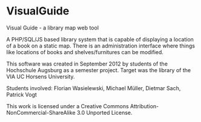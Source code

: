 VisualGuide
===========

Visual Guide - a library map web tool

A PHP/SQL/JS based library system that is capable of displaying a location of a book on a static map. There is an administration interface where things like locations of books and shelves/furnitures can be modified.

This software was created in September 2012 by students of the Hochschule Augsburg as a semester project. Target was the library of the VIA UC Horsens University.

Students involved: Florian Wasielewski, Michael Müller, Dietmar Sach, Patrick Vogt

This work is licensed under a Creative Commons Attribution-NonCommercial-ShareAlike 3.0 Unported License.
